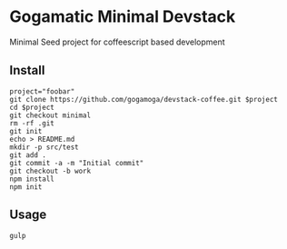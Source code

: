 Gogamatic Minimal Devstack
==========================

Minimal Seed project for coffeescript based development

Install
-------

```shell    
project="foobar"
git clone https://github.com/gogamoga/devstack-coffee.git $project
cd $project
git checkout minimal    
rm -rf .git
git init
echo > README.md    
mkdir -p src/test    
git add .
git commit -a -m "Initial commit"    
git checkout -b work
npm install    
npm init
```

Usage
-----

```shell
gulp
```

